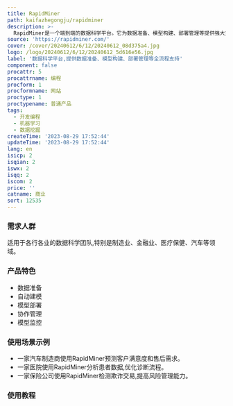 ```yaml
---
title: RapidMiner
path: kaifazhegongju/rapidminer
description: >-
  RapidMiner是一个端到端的数据科学平台。它为数据准备、模型构建、部署管理等提供强大支持,可以大大提高团队的数据科学效率。该平台易于上手,同时保证可扩展性好、可管控性强、安全可靠。
source: 'https://rapidminer.com/'
cover: /cover/20240612/6/12/20240612_08d375a4.jpg
logo: /logo/20240612/6/12/20240612_5d616e56.jpg
label: '数据科学平台,提供数据准备、模型构建、部署管理等全流程支持'
component: false
procattr: 5
procattrname: 编程
procform: 1
procformname: 网站
proctype: 1
proctypename: 普通产品
tags:
  - 开发编程
  - 机器学习
  - 数据挖掘
createTime: '2023-08-29 17:52:44'
updateTime: '2023-08-29 17:52:44'
lang: en
isicp: 2
isqian: 2
iswx: 2
isqq: 2
iscom: 2
price: ''
catname: 商业
sort: 12535
---
```




### 需求人群
适用于各行各业的数据科学团队,特别是制造业、金融业、医疗保健、汽车等领域。

### 产品特色
- 数据准备
- 自动建模
- 模型部署
- 协作管理
- 模型监控

### 使用场景示例
- 一家汽车制造商使用RapidMiner预测客户满意度和售后需求。
- 一家医院使用RapidMiner分析患者数据,优化诊断流程。
- 一家保险公司使用RapidMiner检测欺诈交易,提高风险管理能力。

### 使用教程


  
